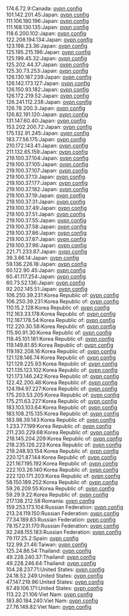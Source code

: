 174.6.72.9:Canada: [ovpn config](vpn/174_6_72_9.ovpn)  
101.142.201.45:Japan: [ovpn config](vpn/101_142_201_45.ovpn)  
111.106.180.196:Japan: [ovpn config](vpn/111_106_180_196.ovpn)  
111.168.130.135:Japan: [ovpn config](vpn/111_168_130_135.ovpn)  
118.6.200.102:Japan: [ovpn config](vpn/118_6_200_102.ovpn)  
122.208.194.134:Japan: [ovpn config](vpn/122_208_194_134.ovpn)  
123.198.23.36:Japan: [ovpn config](vpn/123_198_23_36.ovpn)  
125.195.215.196:Japan: [ovpn config](vpn/125_195_215_196.ovpn)  
125.199.45.32:Japan: [ovpn config](vpn/125_199_45_32.ovpn)  
125.202.44.37:Japan: [ovpn config](vpn/125_202_44_37.ovpn)  
125.30.73.253:Japan: [ovpn config](vpn/125_30_73_253.ovpn)  
126.130.187.239:Japan: [ovpn config](vpn/126_130_187_239.ovpn)  
126.142.173.127:Japan: [ovpn config](vpn/126_142_173_127.ovpn)  
126.150.93.182:Japan: [ovpn config](vpn/126_150_93_182.ovpn)  
126.172.219.52:Japan: [ovpn config](vpn/126_172_219_52.ovpn)  
126.241.112.238:Japan: [ovpn config](vpn/126_241_112_238.ovpn)  
126.78.200.3:Japan: [ovpn config](vpn/126_78_200_3.ovpn)  
126.82.191.120:Japan: [ovpn config](vpn/126_82_191_120.ovpn)  
131.147.60.40:Japan: [ovpn config](vpn/131_147_60_40.ovpn)  
153.202.200.72:Japan: [ovpn config](vpn/153_202_200_72.ovpn)  
175.132.91.245:Japan: [ovpn config](vpn/175_132_91_245.ovpn)  
183.77.56.175:Japan: [ovpn config](vpn/183_77_56_175.ovpn)  
210.172.143.41:Japan: [ovpn config](vpn/210_172_143_41.ovpn)  
211.132.65.159:Japan: [ovpn config](vpn/211_132_65_159.ovpn)  
219.100.37.104:Japan: [ovpn config](vpn/219_100_37_104.ovpn)  
219.100.37.105:Japan: [ovpn config](vpn/219_100_37_105.ovpn)  
219.100.37.107:Japan: [ovpn config](vpn/219_100_37_107.ovpn)  
219.100.37.13:Japan: [ovpn config](vpn/219_100_37_13.ovpn)  
219.100.37.177:Japan: [ovpn config](vpn/219_100_37_177.ovpn)  
219.100.37.182:Japan: [ovpn config](vpn/219_100_37_182.ovpn)  
219.100.37.19:Japan: [ovpn config](vpn/219_100_37_19.ovpn)  
219.100.37.31:Japan: [ovpn config](vpn/219_100_37_31.ovpn)  
219.100.37.49:Japan: [ovpn config](vpn/219_100_37_49.ovpn)  
219.100.37.51:Japan: [ovpn config](vpn/219_100_37_51.ovpn)  
219.100.37.55:Japan: [ovpn config](vpn/219_100_37_55.ovpn)  
219.100.37.58:Japan: [ovpn config](vpn/219_100_37_58.ovpn)  
219.100.37.86:Japan: [ovpn config](vpn/219_100_37_86.ovpn)  
219.100.37.87:Japan: [ovpn config](vpn/219_100_37_87.ovpn)  
219.100.37.96:Japan: [ovpn config](vpn/219_100_37_96.ovpn)  
221.71.233.87:Japan: [ovpn config](vpn/221_71_233_87.ovpn)  
39.3.66.14:Japan: [ovpn config](vpn/39_3_66_14.ovpn)  
59.136.226.18:Japan: [ovpn config](vpn/59_136_226_18.ovpn)  
60.122.90.45:Japan: [ovpn config](vpn/60_122_90_45.ovpn)  
60.41.117.254:Japan: [ovpn config](vpn/60_41_117_254.ovpn)  
60.73.52.136:Japan: [ovpn config](vpn/60_73_52_136.ovpn)  
92.202.145.51:Japan: [ovpn config](vpn/92_202_145_51.ovpn)  
106.250.39.231:Korea Republic of: [ovpn config](vpn/106_250_39_231.ovpn)  
106.250.39.231:Korea Republic of: [ovpn config](vpn/106_250_39_231.ovpn)  
110.15.2.128:Korea Republic of: [ovpn config](vpn/110_15_2_128.ovpn)  
112.163.33.178:Korea Republic of: [ovpn config](vpn/112_163_33_178.ovpn)  
112.187.178.54:Korea Republic of: [ovpn config](vpn/112_187_178_54.ovpn)  
112.220.30.58:Korea Republic of: [ovpn config](vpn/112_220_30_58.ovpn)  
115.90.91.30:Korea Republic of: [ovpn config](vpn/115_90_91_30.ovpn)  
118.45.101.181:Korea Republic of: [ovpn config](vpn/118_45_101_181.ovpn)  
119.149.81.85:Korea Republic of: [ovpn config](vpn/119_149_81_85.ovpn)  
119.192.208.16:Korea Republic of: [ovpn config](vpn/119_192_208_16.ovpn)  
121.128.146.74:Korea Republic of: [ovpn config](vpn/121_128_146_74.ovpn)  
121.129.225.93:Korea Republic of: [ovpn config](vpn/121_129_225_93.ovpn)  
121.135.123.102:Korea Republic of: [ovpn config](vpn/121_135_123_102.ovpn)  
121.173.146.242:Korea Republic of: [ovpn config](vpn/121_173_146_242.ovpn)  
122.42.200.46:Korea Republic of: [ovpn config](vpn/122_42_200_46.ovpn)  
124.194.97.227:Korea Republic of: [ovpn config](vpn/124_194_97_227.ovpn)  
175.203.53.205:Korea Republic of: [ovpn config](vpn/175_203_53_205.ovpn)  
175.211.63.227:Korea Republic of: [ovpn config](vpn/175_211_63_227.ovpn)  
183.103.103.64:Korea Republic of: [ovpn config](vpn/183_103_103_64.ovpn)  
183.108.215.135:Korea Republic of: [ovpn config](vpn/183_108_215_135.ovpn)  
183.98.39.143:Korea Republic of: [ovpn config](vpn/183_98_39_143.ovpn)  
1.233.77.199:Korea Republic of: [ovpn config](vpn/1_233_77_199.ovpn)  
211.230.229.68:Korea Republic of: [ovpn config](vpn/211_230_229_68.ovpn)  
218.145.204.209:Korea Republic of: [ovpn config](vpn/218_145_204_209.ovpn)  
218.235.126.223:Korea Republic of: [ovpn config](vpn/218_235_126_223.ovpn)  
219.248.93.154:Korea Republic of: [ovpn config](vpn/219_248_93_154.ovpn)  
220.121.87.144:Korea Republic of: [ovpn config](vpn/220_121_87_144.ovpn)  
221.167.195.192:Korea Republic of: [ovpn config](vpn/221_167_195_192.ovpn)  
222.103.26.140:Korea Republic of: [ovpn config](vpn/222_103_26_140.ovpn)  
222.120.171.203:Korea Republic of: [ovpn config](vpn/222_120_171_203.ovpn)  
58.150.189.252:Korea Republic of: [ovpn config](vpn/58_150_189_252.ovpn)  
59.26.209.55:Korea Republic of: [ovpn config](vpn/59_26_209_55.ovpn)  
59.29.9.22:Korea Republic of: [ovpn config](vpn/59_29_9_22.ovpn)  
217.138.212.58:Romania: [ovpn config](vpn/217_138_212_58.ovpn)  
159.253.173.104:Russian Federation: [ovpn config](vpn/159_253_173_104.ovpn)  
213.24.119.150:Russian Federation: [ovpn config](vpn/213_24_119_150.ovpn)  
77.34.189.83:Russian Federation: [ovpn config](vpn/77_34_189_83.ovpn)  
78.157.231.170:Russian Federation: [ovpn config](vpn/78_157_231_170.ovpn)  
92.248.155.183:Russian Federation: [ovpn config](vpn/92_248_155_183.ovpn)  
79.117.25.2:Spain: [ovpn config](vpn/79_117_25_2.ovpn)  
122.99.21.46:Taiwan: [ovpn config](vpn/122_99_21_46.ovpn)  
125.24.86.54:Thailand: [ovpn config](vpn/125_24_86_54.ovpn)  
49.228.240.37:Thailand: [ovpn config](vpn/49_228_240_37.ovpn)  
49.228.246.64:Thailand: [ovpn config](vpn/49_228_246_64.ovpn)  
104.28.237.71:United States: [ovpn config](vpn/104_28_237_71.ovpn)  
24.18.52.249:United States: [ovpn config](vpn/24_18_52_249.ovpn)  
47.147.219.96:United States: [ovpn config](vpn/47_147_219_96.ovpn)  
67.49.106.171:United States: [ovpn config](vpn/67_49_106_171.ovpn)  
113.22.21.106:Viet Nam: [ovpn config](vpn/113_22_21_106.ovpn)  
183.80.184.240:Viet Nam: [ovpn config](vpn/183_80_184_240.ovpn)  
27.76.149.82:Viet Nam: [ovpn config](vpn/27_76_149_82.ovpn)  
